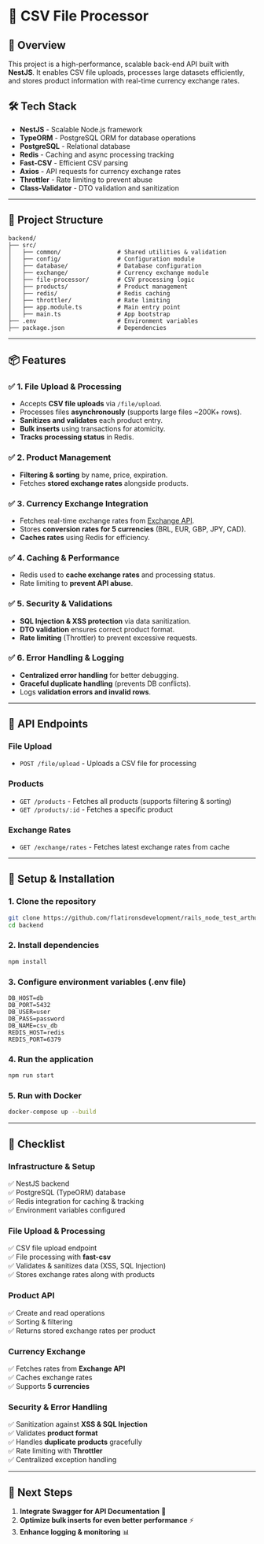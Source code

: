 # 📌 CSV File Processor

## 🚀 Overview

This project is a high-performance, scalable back-end API built with **NestJS**. It enables CSV file uploads, processes large datasets efficiently, and stores product information with real-time currency exchange rates.

## 🛠️ Tech Stack

- **NestJS** - Scalable Node.js framework
- **TypeORM** - PostgreSQL ORM for database operations
- **PostgreSQL** - Relational database
- **Redis** - Caching and async processing tracking
- **Fast-CSV** - Efficient CSV parsing
- **Axios** - API requests for currency exchange rates
- **Throttler** - Rate limiting to prevent abuse
- **Class-Validator** - DTO validation and sanitization

---

## 📂 Project Structure

```
backend/
├── src/
│   ├── common/                # Shared utilities & validation
│   ├── config/                # Configuration module
│   ├── database/              # Database configuration
│   ├── exchange/              # Currency exchange module
│   ├── file-processor/        # CSV processing logic
│   ├── products/              # Product management
│   ├── redis/                 # Redis caching
│   ├── throttler/             # Rate limiting
│   ├── app.module.ts          # Main entry point
│   ├── main.ts                # App bootstrap
├── .env                       # Environment variables
├── package.json               # Dependencies
```

---

## 📦 Features

### ✅ **1. File Upload & Processing**

- Accepts **CSV file uploads** via `/file/upload`.
- Processes files **asynchronously** (supports large files ~200K+ rows).
- **Sanitizes and validates** each product entry.
- **Bulk inserts** using transactions for atomicity.
- **Tracks processing status** in Redis.

### ✅ **2. Product Management**

- **Filtering & sorting** by name, price, expiration.
- Fetches **stored exchange rates** alongside products.

### ✅ **3. Currency Exchange Integration**

- Fetches real-time exchange rates from [Exchange API](https://github.com/fawazahmed0/exchange-api).
- Stores **conversion rates for 5 currencies** (BRL, EUR, GBP, JPY, CAD).
- **Caches rates** using Redis for efficiency.

### ✅ **4. Caching & Performance**

- Redis used to **cache exchange rates** and processing status.
- Rate limiting to **prevent API abuse**.

### ✅ **5. Security & Validations**

- **SQL Injection & XSS protection** via data sanitization.
- **DTO validation** ensures correct product format.
- **Rate limiting** (Throttler) to prevent excessive requests.

### ✅ **6. Error Handling & Logging**

- **Centralized error handling** for better debugging.
- **Graceful duplicate handling** (prevents DB conflicts).
- Logs **validation errors and invalid rows**.

---

## 📌 API Endpoints

### **File Upload**

- `POST /file/upload` - Uploads a CSV file for processing

### **Products**

- `GET /products` - Fetches all products (supports filtering & sorting)
- `GET /products/:id` - Fetches a specific product

### **Exchange Rates**

- `GET /exchange/rates` - Fetches latest exchange rates from cache

---

## 🚀 Setup & Installation

### **1. Clone the repository**

```bash
git clone https://github.com/flatironsdevelopment/rails_node_test_arthursvpb.git
cd backend
```

### **2. Install dependencies**

```bash
npm install
```

### **3. Configure environment variables (.env file)**

```env
DB_HOST=db
DB_PORT=5432
DB_USER=user
DB_PASS=password
DB_NAME=csv_db
REDIS_HOST=redis
REDIS_PORT=6379
```

### **4. Run the application**

```bash
npm run start
```

### **5. Run with Docker**

```bash
docker-compose up --build
```

---

## 📌 Checklist

### **Infrastructure & Setup**

✅ NestJS backend  
✅ PostgreSQL (TypeORM) database  
✅ Redis integration for caching & tracking  
✅ Environment variables configured

### **File Upload & Processing**

✅ CSV file upload endpoint  
✅ File processing with **fast-csv**  
✅ Validates & sanitizes data (XSS, SQL Injection)  
✅ Stores exchange rates along with products

### **Product API**

✅ Create and read operations  
✅ Sorting & filtering  
✅ Returns stored exchange rates per product

### **Currency Exchange**

✅ Fetches rates from **Exchange API**  
✅ Caches exchange rates  
✅ Supports **5 currencies**

### **Security & Error Handling**

✅ Sanitization against **XSS & SQL Injection**  
✅ Validates **product format**  
✅ Handles **duplicate products** gracefully  
✅ Rate limiting with **Throttler**  
✅ Centralized exception handling

---

## 🚀 Next Steps

1. **Integrate Swagger for API Documentation** 📖
2. **Optimize bulk inserts for even better performance** ⚡
3. **Enhance logging & monitoring** 📊
